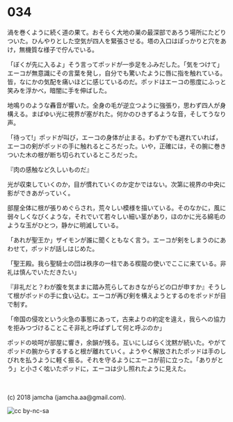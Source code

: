 # 034

渦を巻くように続く道の果て。おそらく大地の巣の最深部であろう場所にたどりついた。ひんやりとした空気が四人を緊張させる。塔の入口はぽっかりと穴をあけ，無機質な様子で佇んでいる。  

「ぼくが先に入るよ」そう言ってポッドが一歩足をふみだした。「気をつけて」エーコが無意識にその言葉を発し，自分でも驚いたように唇に指を触れている。皆，なにかの気配を痛いほどに感じているのだ。ポッドはエーコの態度にふっと笑みを浮かべ，暗闇に手を伸ばした。  

地鳴りのような轟音が響いた。全身の毛が逆立つように強張り，思わず四人が身構える。まばゆい光に視界が塞がれた。何かのひきずるような音，そしてうなり声。  

「待って!」ポッドが叫び，エーコの身体が止まる。わずかでも遅れていれば，エーコの剣がポッドの手に触れるところだった。いや，正確には，その腕に巻きついた木の根が断ち切られているところだった。  

『肉の感触など久しいものだ』  

光が収束していくのか，目が慣れていくのか定かではない。次第に視界の中央に影ができあがっていく。  

部屋全体に根が張りめぐらされ，荒々しい模様を描いている。そのなかに，風に弱々しくなびくような，それでいて若々しい細い茎があり，ほのかに光る綿毛のような玉がひとつ，静かに明滅している。  

「あれが聖王か」ザイモンが誰に聞くともなく言う。エーコが剣をしまうのにあわせて，ポッドが話しはじめた。  

「聖王殿。我ら聖騎士の団は秩序の一柱である楔龍の使いでここに来ている。非礼は慎んでいただきたい」  

『非礼だと？わが腹を気ままに踏み荒らしておきながらどの口が申すか』そうして根がポッドの手に食い込む。エーコが再び剣を構えようとするのをポッドが目で制す。  

「帝国の侵攻という火急の事態にあって，古来よりの約定を違え，我らへの協力を拒みつづけることこそ非礼と呼ばずして何と呼ぶのか」  

ポッドの啖呵が部屋に響き，余韻が残る。互いにしばらく沈黙が続いた。やがてポッドの腕からするすると根が離れていく。ようやく解放されたポッドは手のしびれを払うように軽く振る。それを守るようにエーコが前に立った。「ありがとう」と小さく呟いたポッドに，エーコは少し照れたように見えた。  

<br>  
<br>  
(c) 2018 jamcha (jamcha.aa@gmail.com).  

![cc by-nc-sa](http://i.creativecommons.org/l/by-nc-sa/4.0/88x31.png)
